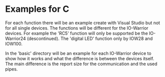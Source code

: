 # Examples for C
For each function there will be an example create with Visual Studio but not for all single devices. The functions will be different for the IO-Warrior devices. For example the 'RC5' function will only be supported be the IO-Warrior24 (descontinued). The 'digital LED' function only by IOW28 and IOW100.

In the 'basic' directory will be an example for each IO-Warrior device to show how it works and what the difference is between the devices itself.  
The main difference is the report size for the communication and the used pipes.

